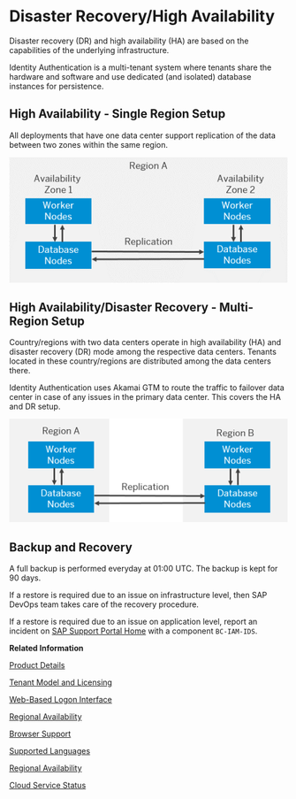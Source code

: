 <!-- loio2c1a05526b1f4f288e15ad420c4202ff -->

# Disaster Recovery/High Availability

Disaster recovery \(DR\) and high availability \(HA\) are based on the capabilities of the underlying infrastructure.



Identity Authentication is a multi-tenant system where tenants share the hardware and software and use dedicated \(and isolated\) database instances for persistence.



<a name="loio2c1a05526b1f4f288e15ad420c4202ff__section_twq_csh_lkb"/>

## High Availability - Single Region Setup

All deployments that have one data center support replication of the data between two zones within the same region.

![](images/Identity_Authentication_High_Availability_Setup_-_Single_Region_53bb09a.png)



<a name="loio2c1a05526b1f4f288e15ad420c4202ff__section_p3w_csh_lkb"/>

## High Availability/Disaster Recovery - Multi-Region Setup

Country/regions with two data centers operate in high availability \(HA\) and disaster recovery \(DR\) mode among the respective data centers. Tenants located in these country/regions are distributed among the data centers there.

Identity Authentication uses Akamai GTM to route the traffic to failover data center in case of any issues in the primary data center. This covers the HA and DR setup.

![](images/Identity_Authentication_High_Availability_-_Multi-Region_dbdd6ce.png)



<a name="loio2c1a05526b1f4f288e15ad420c4202ff__section_lbc_cbw_w4b"/>

## Backup and Recovery

A full backup is performed everyday at 01:00 UTC. The backup is kept for 90 days.

If a restore is required due to an issue on infrastructure level, then SAP DevOps team takes care of the recovery procedure.

If a restore is required due to an issue on application level, report an incident on [SAP Support Portal Home](https://support.sap.com/en/index.html) with a component `BC-IAM-IDS`.

**Related Information**  


[Product Details](product-details-4d404b1.md)

[Tenant Model and Licensing](tenant-model-and-licensing-93160eb.md "This document provides information about the tenant model, tenant licensing, and obtaining a tenant of Identity Authentication.")

[Web-Based Logon Interface](web-based-logon-interface-8e40afc.md "Service providers that delegate authentication to Identity Authentication can use two types of visualization of the web-based user interfaces for the logon pages of their applications.")

[Regional Availability](regional-availability-be600ca.md "Tenants are deployed on the productive domain accounts.ondemand.com.")

[Browser Support](browser-support-0741076.md "Information on the supported browser version for the administration console, and the end user screens of SAP Cloud Identity Services.")

[Supported Languages](supported-languages-0ea634d.md "Information on the supported languages for the administration console, and the end user screens of Identity Authentication.")

[Regional Availability](regional-availability-be600ca.md "Tenants are deployed on the productive domain accounts.ondemand.com.")

[Cloud Service Status](https://www.sap.com/about/trust-center/cloud-service-status.html)

